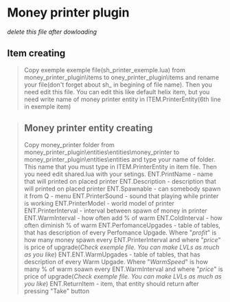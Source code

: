 # Money printer plugin
_delete this file after dowloading_

## Item creating
>Copy exemple exemple file(sh_printer_exemple.lua) from money_printer_plugin\items to oney_printer_plugin\items and rename your file(don't forget about sh_ in begining of file name). Then you need edit this file. You can edit this like default helix item, but you need write name of money printer entity in ITEM.PrinterEntity(6th line in exemple item)

>## Money printer entity creating
>Copy money_printer folder from money_printer_plugin\entities\entities\money_printer to money_printer_plugin\entities\entities and type your name of folder. This name that you must type in ITEM.PrinterEntity in item file.
>Then you need edit shared.lua with your setings.
>ENT.PrintName - name that will printed on placed printer
>ENT.Description - description that will printed on placed printer
>ENT.Spawnable - can somebody spawn it from Q - menu
>ENT.PrinterSound - sound that playing while printer is working
>ENT.PrinterModel - world model of printer
>ENT.PrinterInterval - interval between spawn of money in printer
>ENT.WarmInterval - how often add % of warm
>ENT.ColdInterval - how often diminish % of warm
>ENT.PerfomanceUpgades - table of tables, that has description of every Perfomance Upgade. Where "_profit_" is how many money spawn every ENT.PrinterInterval and where "_price_" is price of upgrade(_Check exemple file. You can make LVLs as much as you like_)
>ENT.ENT.WarmUpgades - table of tables, that has description of every Warm Upgade. Where "_WarmSpeed_" is how many % of warm soawn every ENT.WarmInterval and where "_price_" is price of upgrade(_Check exemple file. You can make LVLs as much as you like_)
>ENT.ReturnItem - item, that entity should return after pressing "Take" button
